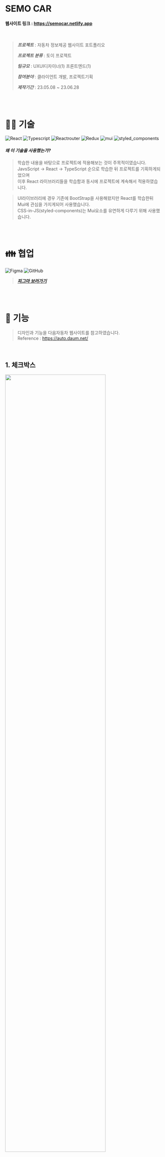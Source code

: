 

# **SEMO CAR**
#### 웹사이트 링크 : <https://semocar.netlify.app>
<br />

> ***프로젝트*** : 자동차 정보제공 웹사이트 포트폴리오
>
> ***프로젝트 분류*** : 토이 프로젝트
>
> ***팀규모*** : UXUI디자이너(1) 프론트엔드(1)
>
> ***참여분야*** : 클라이언트 개발, 프로젝트기획
>
> ***제작기간*** : 23.05.08 ~ 23.06.28

<br />
<br />

# 👨‍🔧 **기술**

![React](https://img.shields.io/badge/React-61DAFB?style=react&logo=react&logoColor=white)
![Typescript](https://img.shields.io/badge/TypeScript-3178C6?style=typescript&logo=typescript&logoColor=white)
![Reactrouter](https://img.shields.io/badge/reactrouter-CA4245?style=reactrouter&logo=reactrouter&logoColor=white)
![Redux](https://img.shields.io/badge/Redux/Toolkit-764ABC?style=redux&logo=redux&logoColor=white)
![mui](https://img.shields.io/badge/mui-007FFF?style=mui&logo=mui&logoColor=white)
![styled_components](https://img.shields.io/badge/styled_components-DB7093?style=styledcomponents&logo=styledcomponents&logoColor=white)
<br />

#### *왜 이 기술을 사용했는가?*  
> 학습한 내용을 바탕으로 프로젝트에 적용해보는 것이 주목적이였습니다.  
> JavsScript -> React -> TypeScript 순으로 학습한 뒤 프로젝트를 기획하게되었으며  
> 이후 React 라이브러리들을 학습함과 동시에 프로젝트에 계속해서 적용하였습니다.

> UI라이브러리에 경우 기존에 BootStrap을 사용해왔지만 React를 학습한뒤 Mui에 관심을 가지게되어 사용했습니다.  
> CSS-in-JS(styled-components)는 Mui요소를 유연하게 다루기 위해 사용했습니다.

<br />
<br />

# 👪 **협업**
![Figma](https://img.shields.io/badge/figma-F24E1E?style=figma&logo=figma&logoColor=white)
![GitHub](https://img.shields.io/badge/github-181717?style=github&logo=github&logoColor=white)

> ***[피그마 보러가기](https://www.figma.com/file/cU9wY1NIxTCAtWET80BYvB/%EC%95%BC%EC%98%B9?type=design&mode=dev)***

<br />
<br />

# 👀 **기능**

> 디자인과 기능을 다음자동차 웹사이트를 참고하였습니다.  
> Reference : <https://auto.daum.net/>

<br />
<!-- 체크박스 -->

## **1. 체크박스**
<img width='80%' src='https://user-images.githubusercontent.com/74530907/250579327-611c017d-526a-4d60-934c-307e1e075921.gif' />

> 1차카테고리 : 브랜드  
> 2차카테고리 : 차급(Segment), 연료(FuleType)  
> 체크박스 형식의 카테고리를 설정하면 해당되는 차량만 필터링되어 보여줍니다.

<br />
<Hr />
<br />
<!-- 검색 -->

## **2. 검색**
<img width='80%' src='https://user-images.githubusercontent.com/74530907/250912291-bd7c3785-1b01-4f46-8de1-9fb28ec54839.gif' />

> 차량에 이름을 검색이 가능하며 빠르게 상세페이지 링크를 제공합니다.

<br />
<Hr />
<br />
<!-- 상세페이지 -->

## **3. 상세페이지 Nav**
<img width='80%' src='https://user-images.githubusercontent.com/74530907/250581097-2c843606-1b84-4c34-8baf-400a8670dd69.gif' />

> 스크롤하여 자동차이름, 이미지가 있는 단락이 화면에서 사라지면  
> 화면 최상단에 Fixed요소가 나옵니다.  

<br />
<Hr />
<br />

## **4. 스크롤 위치 이동**
<img width='80%' src='https://user-images.githubusercontent.com/74530907/250577089-f63aad8c-f992-40d7-85ec-f4f836f70f7c.gif' />

> 상세페이지 Navigation 버튼 클릭시 해당요소가 있는 스크롤위치로 이동합니다.

<br />
<Hr />
<br />


## **5. 등급및 제원**
<img width='80%' src='https://user-images.githubusercontent.com/74530907/250577293-015f760e-352c-4c17-b75d-bd470ab0de38.gif' />

> 1차 카테고리 : 차량의 등급(grades)  
> 2차 카테고리 : 차량의 트림(Trim)  
> 1차, 2차카테고리를 지정하면 해당 가격, 제원등을 아래단락에서 나타냅니다.

<br />
<Hr />
<br />

## **6. 캐러셀 슬라이드**
<img width='50%' src='https://user-images.githubusercontent.com/74530907/250577043-a3c03a91-be06-4ef0-afea-df31af017fc3.gif' /><img width='50%' src='https://user-images.githubusercontent.com/74530907/250576700-47e73051-bb43-46cf-885c-e96f9b400245.gif' />

> 메인페이지 배너, 최신 출시모델 상세페이지 차량외부, 내부에서 이미지 슬라이드를 구현하였습니다.

> Swiper 라이브러리를 사용하였습니다. <https://swiperjs.com/>

<br />
<Hr />
<br />
<!-- Spinners -->

## **7. 차량목록 로딩**  
<img width='80%' src='https://user-images.githubusercontent.com/74530907/250577105-1811ba71-f9b3-47b7-8dc0-f3f2e9dc134e.gif' />


<Hr />
<br />
<br />
<br />

# 🗒️기획

자동차 데이터는 json형식으로 작성한뒤 GitHub gist에서 관리합니다.  

> 해당 데이터에 타입입니다.
> ```TypeScript
> // carData.json TYPE
> interface Car {
>   brand: {
>     kr: string;
>     en: string;
>   };
>   name: {
>     kr: string;
>     en: string;
>   };
>   id: number;
>   segment: string;
>   imgUrl: string;
>   photoNumber: { "exterior": number, "interior" :number};
>   price: {
>     min: number;
>     max: number;
>   };
>   date: string;
>   gasMileage: string;
>   fuelTypes: string[];
>   grades: Grade[];
> }
> // 1차분류(등급)
> interface Grade {
>   name: string;
>   trims: Trim[];
> }
> // 2차분류(트림)
> interface Trim {
>   name: string;
>   price: number;
>   fuelType: string;
>   engine: string;
>   displacement: string;
>   transMission: string;
>   drivingSystem: string;
>   power: string;
>   torque: string;
>   complexGasMileage: string;
>   urbanGasMileage: string;
>   highwayGasMileage: string;
>   ratingGasMileage: string;
>   lowEmission: string;
>   vehicleWeight: string;
>   autoLevel: string;
>   frontTire: string;
>   rearTire: string;
>   frontBrake: string;
>   rearBrake: string;
>   frontSuspension: string;
>   rearSuspension: string;
>   capacity: string;
>   length: string;
>   weight: string;
>   height: string;
>   wheelBase: string;
>   track: string;
>   tread: string;
>   zero: string | number;
>   // 전기
>   evMileage: string,
>   charging: string,
>   chargingQuick: string,
>   chargingSlow: string,
>   // + 하이브리드
>   batteryType: string,
>   batteryVolume: string,
>   motorPower: string;
>   motorTorque: string;
> }
> ```


